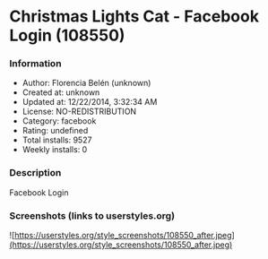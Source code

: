 # Christmas Lights Cat - Facebook Login (108550)

### Information
- Author: Florencia Belén (unknown)
- Created at: unknown
- Updated at: 12/22/2014, 3:32:34 AM
- License: NO-REDISTRIBUTION
- Category: facebook
- Rating: undefined
- Total installs: 9527
- Weekly installs: 0


### Description
Facebook Login


### Screenshots (links to userstyles.org)
![https://userstyles.org/style_screenshots/108550_after.jpeg](https://userstyles.org/style_screenshots/108550_after.jpeg)



